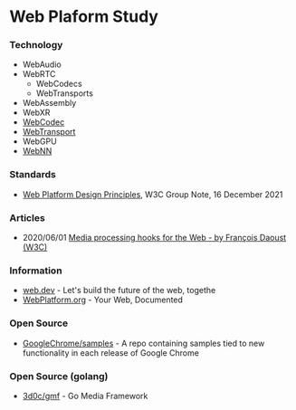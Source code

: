 # Web Plaform Study


### Technology
- WebAudio
- WebRTC
    - WebCodecs
    - WebTransports
- WebAssembly
- WebXR
- [WebCodec](https://github.com/sikang99/webplatform-study/tree/main/webcodec)
- [WebTransport](https://github.com/sikang99/webplatform-study/tree/main/webtransport)
- WebGPU
- [WebNN](https://github.com/sikang99/webplatform-study/tree/main/webnn)



### Standards
- [Web Platform Design Principles](https://www.w3.org/TR/design-principles/), W3C Group Note, 16 December 2021


### Articles
- 2020/06/01 [Media processing hooks for the Web - by François Daoust (W3C)](https://www.w3.org/2020/06/machine-learning-workshop/talks/media_processing_hooks_for_the_web.html)


### Information
- [web.dev](https://web.dev/) - Let's build the future of the web, togethe
- [WebPlatform.org](https://webplatform.github.io/) - Your Web, Documented


### Open Source
- [GoogleChrome/samples](https://github.com/GoogleChrome/samples) - A repo containing samples tied to new functionality in each release of Google Chrome


### Open Source (golang)
- [3d0c/gmf](https://github.com/3d0c/gmf) - Go Media Framework
